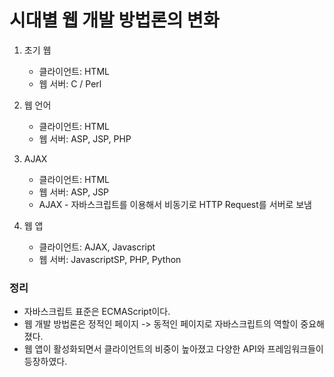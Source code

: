 # 시대별 웹 개발 방법론의 변화

1. 초기 웹
    - 클라이언트: HTML
    - 웹 서버: C / Perl
    
2. 웹 언어
    - 클라이언트: HTML
    - 웹 서버: ASP, JSP, PHP

3. AJAX
    - 클라이언트: HTML
    - 웹 서버: ASP, JSP
    - AJAX - 자바스크립트를 이용해서 비동기로 HTTP Request를 서버로 보냄
    
4. 웹 앱
    - 클라이언트: AJAX, Javascript
    - 웹 서버: JavascriptSP, PHP, Python

### 정리

- 자바스크립트 표준은 ECMAScript이다.
- 웹 개발 방법론은 정적인 페이지 -> 동적인 페이지로 자바스크립트의 역할이 중요해졌다.
- 웹 앱이 활성화되면서 클라이언트의 비중이 높아졌고 다양한 API와 프레임워크들이 등장하였다.
